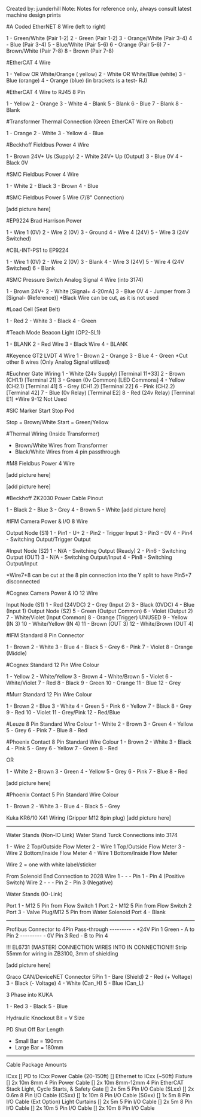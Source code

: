 Created by: j.underhill
Note: Notes for reference only, always consult latest machine design prints

#A Coded EtherNET 8 Wire (left to right)

1 - Green/White (Pair 1-2)
2 - Green (Pair 1-2)
3 - Orange/White (Pair 3-4)
4 - Blue (Pair 3-4)
5 - Blue/White (Pair 5-6)
6 - Orange (Pair 5-6)
7 - Brown/White (Pair 7-8)
8 - Brown (Pair 7-8)

#EtherCAT 4 Wire

1 - Yellow OR White/Orange ( yellow)
2 - White OR White/Blue (white)
3 - Blue (orange)
4 - Orange (blue)  (in brackets is a test- RJ)

#EtherCAT 4 Wire to RJ45 8 Pin

1 - Yellow
2 - Orange
3 - White
4 - Blank
5 - Blank
6 - Blue
7 - Blank
8 - Blank

#Transformer Thermal Connection (Green EtherCAT Wire on Robot)

1 - Orange
2 - White
3 - Yellow
4 - Blue

#Beckhoff Fieldbus Power 4 Wire

1 - Brown 24V+ Us (Supply)
2 - White 24V+ Up (Output)
3 - Blue 0V
4 - Black 0V

#SMC Fieldbus Power 4 Wire

1 - White
2 - Black
3 - Brown
4 - Blue

#SMC Fieldbus Power 5 Wire (7/8" Connection)

[add picture here]


#EP9224 Brad Harrison Power

1 - Wire 1 (0V) 
2 - Wire 2 (0V)
3 - Ground
4 - Wire 4 (24V)
5 - Wire 3 (24V Switched)

#CBL-INT-PS1 to EP9224

1 - Wire 1 (0V)
2 - Wire 2 (0V)
3 - Blank
4 - Wire 3 (24V)
5 - Wire 4 (24V Switched) 
6 - Blank

#SMC Pressure Switch Analog Signal 4 Wire (into 3174)

1 - Brown 24V+
2 - White [Signal+ 4-20mA]
3 - Blue 0V
4 - Jumper from 3 [Signal- (Reference)]
*Black Wire can be cut, as it is not used

#Load Cell (Seat Belt)

1 - Red
2 - White
3 - Black
4 - Green

#Teach Mode Beacon Light (OP2-SL1)

1 - BLANK
2 - Red Wire
3 - Black Wire
4 - BLANK

#Keyence GT2 LVDT 4 Wire
1 - Brown
2 - Orange 
3 - Blue
4 - Green
*Cut other 8 wires (Only Analog Signal utilized)

#Euchner Gate Wiring
1 - White (24v Supply) [Terminal 11+33]
2 - Brown (CH1.1) [Terminal 21]
3 - Green (0v Common) [LED Commons]
4 - Yellow (CH2.1) [Terminal 41]
5 - Grey (CH1.2) [Terminal 22]
6 - Pink (CH2.2) [Terminal 42]
7 - Blue (0v Relay) [Terminal E2]
8 - Red (24v Relay) [Terminal E1]
*Wire 9-12 Not Used

#SIC Marker Start Stop Pod

Stop = Brown/White
Start = Green/Yellow

#Thermal Wiring (Inside Transformer)
- Brown/White Wires from Transformer
- Black/White Wires from 4 pin passthrough

#M8 Fieldbus Power 4 Wire

[add picture here]

[add picture here]


#Beckhoff ZK2030 Power Cable Pinout

1 - Black
2 - Blue
3 - Grey
4 - Brown
5 - White
[add picture here]


#IFM Camera Power & I/O 8 Wire

Output Node (S1)
1 - Pin1 - U+
2 - Pin2 - Trigger Input
3 - Pin3 - 0V
4 - Pin4 - Switching Output/Trigger Output

#Input Node (S2)
1 - N/A - Switching Output (Ready)
2 - Pin6 - Switching Output (OUT)
3 - N/A - Switching Output/Input
4 - Pin8 - Switching Output/Input

*Wire7+8 can be cut at the 8 pin connection into the Y split to have Pin5+7 disconnected

#Cognex Camera Power & IO 12 Wire

Input Node (S1)
1 - Red (24VDC)
2 - Grey (Input 2)
3 - Black (0VDC)
4 - Blue (Input 1)
Output Node (S2)
5 - Green (Output Common) 
6 - Violet (Output 2)
7 - White/Violet (Input Common) 
8 - Orange (Trigger)
UNUSED
9 - Yellow (IN 3)
10 - White/Yellow (IN 4)
11 - Brown (OUT 3)
12 - White/Brown (OUT 4)

#IFM Standard 8 Pin Connector

1 - Brown
2 - White
3 - Blue
4 - Black
5 - Grey
6 - Pink
7 - Violet
8 - Orange (Middle)

#Cognex Standard 12 Pin Wire Colour

1 - Yellow
2 - White/Yellow
3 - Brown
4 - White/Brown
5 - Violet
6 - White/Violet
7 - Red
8 - Black
9 - Green
10 - Orange
11 - Blue
12 - Grey

#Murr Standard 12 Pin Wire Colour

1 - Brown
2 - Blue
3 - White
4 - Green
5 - Pink
6 - Yellow
7 - Black
8 - Grey
9 - Red
10 - Violet
11 - Grey/Pink
12 - Red/Blue

#Leuze 8 Pin Standard Wire Colour
1 - White
2 - Brown
3 - Green
4 - Yellow
5 - Grey
6 - Pink
7 - Blue
8 - Red


#Phoenix Contact 8 Pin Standard Wire Colour
1 - Brown
2 - White
3 - Black
4 - Pink
5 - Grey
6 - Yellow
7 - Green
8 - Red

OR

1 - White
2 - Brown
3 - Green
4 - Yellow
5 - Grey
6 - Pink
7 - Blue
8 - Red



[add picture here]


#Phoenix Contact 5 Pin Standard Wire Colour

1 - Brown
2 - White
3 - Blue
4 - Black
5 - Grey

Kuka KR6/10 X41 Wiring (Gripper M12 8pin plug)
[add picture here]


---
Water Stands (Non-IO Link)
Water Stand Turck Connections into 3174

1 - Wire 2 Top/Outside Flow Meter
2 - Wire 1 Top/Outside Flow Meter
3 - Wire 2 Bottom/Inside Flow Meter
4 - Wire 1 Bottom/Inside Flow Meter

Wire 2 = one with white label/sticker

From Solenoid End Connection to 2028
Wire 1 - - - Pin 1 - Pin 4 (Positive Switch)
Wire 2 - - - Pin 2 - Pin 3 (Negative)

Water Stands (IO-Link) 

Port 1 - M12 5 Pin from Flow Switch 1
Port 2 - M12 5 Pin from Flow Switch 2
Port 3 - Valve Plug/M12 5 Pin from Water Solenoid
Port 4 - Blank

---
Profibus Connector to 4Pin Pass-through
---------  - +24V Pin 1
Green  - A to Pin 2
---------  - 0V Pin 3
Red     - B to Pin 4

!!! EL6731 (MASTER) CONNECTION WIRES INTO IN CONNECTION!!!
Strip 55mm for wiring in ZB3100, 3mm of shielding

[add picture here]


Graco CAN/DeviceNET Connector 5Pin
1 - Bare (Shield) 
2 - Red (+ Voltage) 
3 - Black (- Voltage) 
4 - White (Can_H) 
5 - Blue (Can_L)

3 Phase into KUKA

1 - Red
3 - Black
5 - Blue

Hydraulic Knockout Bit = V Size

PD Shut Off Bar Length
- Small Bar = 190mm
- Large Bar = 180mm
---
Cable Package Amounts

ICxx
	 [] PD to ICxx Power Cable (20-150ft)
	 [] Ethernet to ICxx (~50ft)
	Fixture
	 []  2x 10m 8mm 4 Pin Power Cable
	 []  2x 10m 8mm-12mm 4 Pin EtherCAT
	Stack Light, Cycle Starts, & Safety Gate
	 []  2x 5m 5 Pin I/O Cable (SLxx)
	 []  2x 0.6m 8 Pin I/O Cable (CSxx)
	 []  1x 10m 8 Pin I/O Cable (SGxx)
	 []  1x 5m 8 Pin I/O Cable (Ext Option)
	Light Curtains
	 []  2x 5m 5 Pin I/O Cable
	 []  2x 5m 8 Pin I/O Cable
	 []  2x 10m 5 Pin I/O Cable
	 []  2x 10m 8 Pin I/O Cable
	






